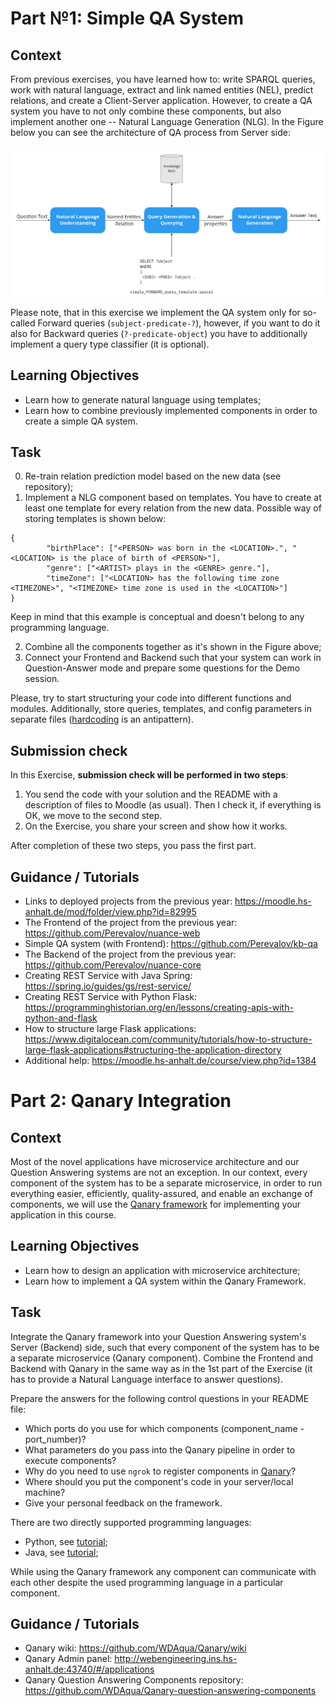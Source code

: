 # Part №1: Simple QA System

## Context

From previous exercises, you have learned how to: write SPARQL queries, work with natural language, extract and link named entities (NEL), predict relations, and create a Client-Server application. However, to create a QA system you have to not only combine these components, but also implement another one -- Natural Language Generation (NLG). In the Figure below you can see the architecture of QA process from Server side:

<img src="src/qa-arch.jpg"
     alt="architecture of QA process from Server side"
     style="width: 1000px;" />

Please note, that in this exercise we implement the QA system only for so-called Forward queries (`subject-predicate-?`), however, if you want to do it also for Backward queries (`?-predicate-object`) you have to additionally implement a query type classifier (it is optional).

## Learning Objectives

* Learn how to generate natural language using templates;
* Learn how to combine previously implemented components in order to create a simple QA system.

## Task

0. Re-train relation prediction model based on the new data (see repository);
1. Implement a NLG component based on templates. You have to create at least one template for every relation from the new data. Possible way of storing templates is shown below:

```
{
        "birthPlace": ["<PERSON> was born in the <LOCATION>.", "<LOCATION> is the place of birth of <PERSON>"],
        "genre": ["<ARTIST> plays in the <GENRE> genre."],
        "timeZone": ["<LOCATION> has the following time zone <TIMEZONE>", "<TIMEZONE> time zone is used in the <LOCATION>"]
}
```
Keep in mind that this example is conceptual and doesn't belong to any programming language.

2. Combine all the components together as it's shown in the Figure above;
3. Connect your Frontend and Backend such that your system can work in Question-Answer mode and prepare some questions for the Demo session.

Please, try to start structuring your code into different functions and modules. Additionally, store queries, templates, and config parameters in separate files ([hardcoding](https://softwareengineering.stackexchange.com/questions/368448/how-can-hard-coding-be-considered-a-code-smell-in-the-age-of-micro-services) is an antipattern).

## Submission check

In this Exercise, **submission check will be performed in two steps**:
1. You send the code with your solution and the README with a description of files to Moodle (as usual). Then I check it, if everything is OK, we move to the second step.
2. On the Exercise, you share your screen and show how it works.

After completion of these two steps, you pass the first part.

## Guidance / Tutorials

* Links to deployed projects from the previous year: https://moodle.hs-anhalt.de/mod/folder/view.php?id=82995
* The Frontend of the project from the previous year: https://github.com/Perevalov/nuance-web
* Simple QA system (with Frontend): https://github.com/Perevalov/kb-qa
* The Backend of the project from the previous year: https://github.com/Perevalov/nuance-core
* Creating REST Service with Java Spring: https://spring.io/guides/gs/rest-service/
* Creating REST Service with Python Flask: https://programminghistorian.org/en/lessons/creating-apis-with-python-and-flask
* How to structure large Flask applications: https://www.digitalocean.com/community/tutorials/how-to-structure-large-flask-applications#structuring-the-application-directory
* Additional help: https://moodle.hs-anhalt.de/course/view.php?id=1384

# Part 2: Qanary Integration

## Context

Most of the novel applications have microservice architecture and our Question Answering systems are not an exception. In our context, every component of the system has to be a separate microservice, in order to run everything easier, efficiently, quality-assured, and enable an exchange of components, we will use the [Qanary framework](https://github.com/WDAqua/Qanary) for implementing your application in this course.

## Learning Objectives

* Learn how to design an application with microservice architecture;
* Learn how to implement a QA system within the Qanary Framework.

## Task

Integrate the Qanary framework into your Question Answering system's Server (Backend) side, such that every component of the system has to be a separate microservice (Qanary component). Combine the Frontend and Backend with Qanary in the same way as in the 1st part of the Exercise (it has to provide a Natural Language interface to answer questions). 

Prepare the answers for the following control questions in your README file:
* Which ports do you use for which components (component_name - port_number)?
* What parameters do you pass into the Qanary pipeline in order to execute components?
* Why do you need to use `ngrok` to register components in [Qanary](http://webengineering.ins.hs-anhalt.de:43740/#/applications)?
* Where should you put the component's code in your server/local machine?
* Give your personal feedback on the framework.

There are two directly supported programming languages:
* Python, see [tutorial](https://github.com/Perevalov/qa_chatbots_exercises/tree/main/Exercise_5/qanary_example);
* Java, see [tutorial](https://github.com/WDAqua/Qanary/wiki/How-do-I-implement-a-new-Qanary-component-using-Java%3F);

While using the Qanary framework any component can communicate with each other despite the used programming language in a particular component.

## Guidance / Tutorials

* Qanary wiki: https://github.com/WDAqua/Qanary/wiki
* Qanary Admin panel: http://webengineering.ins.hs-anhalt.de:43740/#/applications
* Qanary Question Answering Components repository: https://github.com/WDAqua/Qanary-question-answering-components
